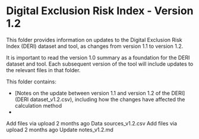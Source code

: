 # Digital Exclusion Risk Index - Version 1.2

This folder provides information on updates to the Digital Exclusion Risk Index (DERI) dataset and tool, as changes from version 1.1 to version 1.2.

It is important to read the version 1.0 summary as a foundation for the DERI dataset and tool. Each subsequent version of the tool will include updates to the relevant files in that folder.

This folder contains:
 - [Notes on the update between version 1.1 and version 1.2 of the DERI](DERI dataset_v1.2.csv), including how the changes have affected the calculation method
 - 
Add files via upload
2 months ago
Data sources_v1.2.csv
Add files via upload
2 months ago
Update notes_v1.2.md
